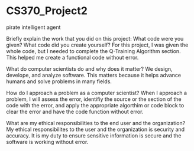 # CS370_Project2
pirate intelligent agent

Briefly explain the work that you did on this project: What code were you given? What code did you create yourself?
For this project, I was given the whole code, but I needed to complete the Q-Training Algorithm section. This helped me create a functional code without error.

What do computer scientists do and why does it matter?
We design, develope, and analyze software. This matters because it helps advance humans and solve problems in many fields.

How do I approach a problem as a computer scientist?
When I approach a problem, I will assess the error, identifiy the source or the section of the code with the error, and apply the appropriate algorthim or code block to 
clear the error and have the code function without error.

What are my ethical responsibilities to the end user and the organization?
My ethical responsibilites to the user and the organization is security and accuracy. It is my duty to ensure sensitive information is secure and the software is working
without error. 
